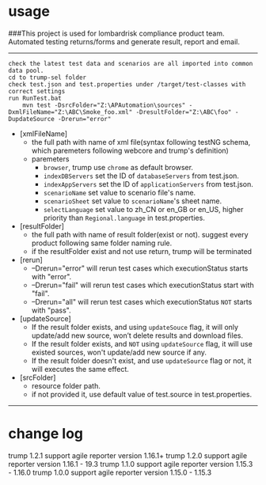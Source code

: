 usage 
===
###This project is used for lombardrisk compliance product team. Automated testing returns/forms and generate result, report and email. 

----
	check the latest test data and scenarios are all imported into common data pool.
	cd to trump-sel folder
	check test.json and test.properties under /target/test-classes with correct settings
	run RunTest.bat
		mvn test -DsrcFolder="Z:\APAutomation\sources" -DxmlFileName="Z:\ABC\Smoke_foo.xml" -DresultFolder="Z:\ABC\foo" -DupdateSource -Drerun="error"
		
* [xmlFileName]
	* the full path with name of xml file(syntax following testNG schema, which paremeters following webcore and trump's definition)
	* paremeters 
		* `browser`, trump use `chrome` as default browser.
		* `indexDBServers` set the ID of `databaseServers` from test.json.
		* `indexAppServers` set the ID of `applicationServers` from test.json.
		* `scenarioName` set value to scenario file's name.
		* `scenarioSheet` set value to `scenarioName`'s sheet name.
		* `selectLanguage` set value to zh_CN or en_GB or en_US, higher priority than `Regional.language` in test.properties.
* [resultFolder]
	* the full path with name of result folder(exist or not). suggest every product following same folder naming rule.
	* if the resultFolder exist and not use return, trump will be terminated
* [rerun]
	* –Drerun="error" will rerun test cases which executionStatus starts with "error".
	* –Drerun="fail" will rerun test cases which executionStatus start with "fail".
	* –Drerun="all" will rerun test cases which executionStatus `NOT` starts with "pass".
* [updateSource]
	* If the result folder exists, and using `updateSouce` flag, it will only update/add new source, won’t delete results and download files.
	* If the result folder exists, and `NOT` using `updateSource` flag, it will use existed sources, won't update/add new source if any.
	* If the result folder doesn't exist, and use `updateSource` flag or not, it will executes the same effect.
* [srcFolder]
    * resource folder path.
    * if not provided it, use default value of test.source in test.properties.
-------
change log 
===
trump 1.2.1 support agile reporter version 1.16.1+
trump 1.2.0 support agile reporter version 1.16.1 - 19.3
trump 1.1.0 support agile reporter version 1.15.3 - 1.16.0
trump 1.0.0 support agile reporter version 1.15.0 - 1.15.3